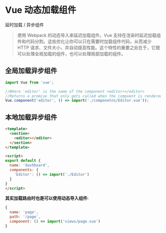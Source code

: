 # Vue 动态加载组件

延时加载 / 异步组件

> 使用 Webpack 的动态导入来延迟加载组件。Vue 支持在渲染时延迟加载组件和代码分割。这些优化让你可以只在需要时加载组件代码，从而减少 HTTP 请求、文件大小，并自动提高性能。这个特性的重要之处在于，它既可以处理全局加载的组件，也可以处理局部加载的组件。

## 全局加载异步组件

```js
import Vue from 'vue';

//Where 'editor' is the name of the component <editor></editor>
//Returns a promise that only gets called when the compoent is rendered and then cached.
Vue.component('editor', () => import('./componetns/Editor.vue'));
```

## 本地加载异步组件

```html
<template>
  <section>
    <editor></editor>
  </section>
</template>

<script>
export default {
  name: 'dashboard',
  components: {
    'Editor': () => import('./Editor')
  }
}
</script>
```

**其实加载路由时也是可以使用动态导入组件**:

```js
{
  name: 'page',
  path: '/page',
  component: () => import('views/page.vue')
}
```
